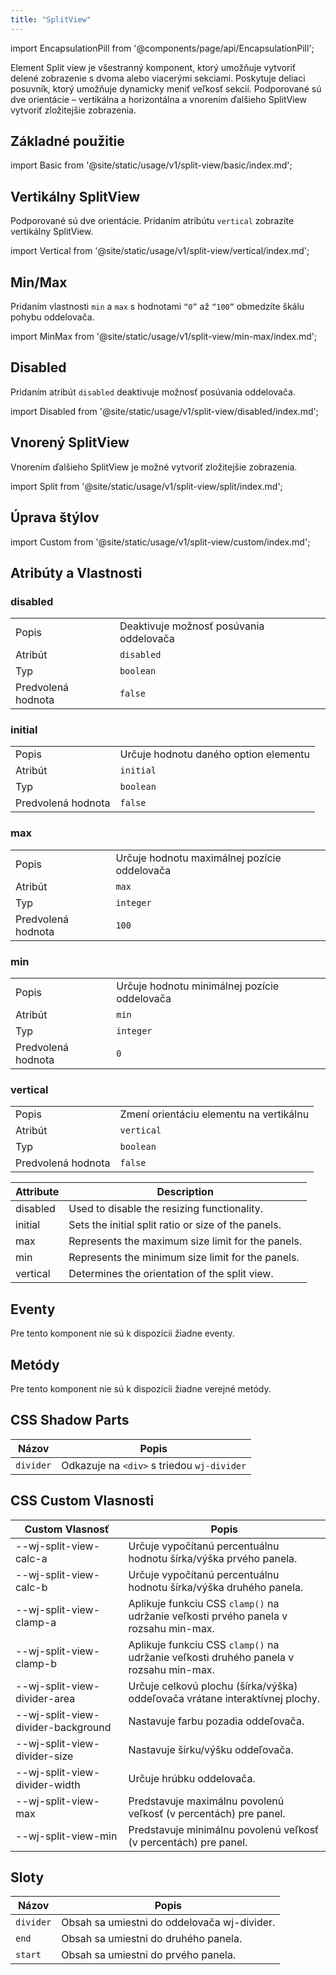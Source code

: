 ```yaml
---
title: "SplitView"
---
```



<head>
  <title>SplitView | jednotlivé voliteľné možnosti v rámci komponentu Select</title>
  <meta name="description" content="Element Option predstavuje jednotlivé voliteľné možnosti v rámci komponentu Select. Je obdobný štandardnému elementu HTML select a umožňuje používateľom vykonať jeden alebo viacero výberov na základe konfigurácie komponentu Select." />
</head>

import EncapsulationPill from '@components/page/api/EncapsulationPill';

<EncapsulationPill type="shadow" />

Element Split view je všestranný komponent, ktorý umožňuje vytvoriť delené zobrazenie s dvoma alebo viacerými sekciami. Poskytuje deliaci posuvník, ktorý umožňuje dynamicky meniť veľkosť sekcií. Podporované sú dve orientácie – vertikálna a horizontálna a vnorením ďalšieho SplitView vytvoriť zložitejšie zobrazenia.

## Základné použitie

import Basic from '@site/static/usage/v1/split-view/basic/index.md';

<div className="xlarge">
<Basic />
</div>

## Vertikálny SplitView

Podporované sú dve orientácie. Pridaním atribútu `vertical` zobrazíte vertikálny SplitView.

import Vertical from '@site/static/usage/v1/split-view/vertical/index.md';

<div className="xlarge">
<Vertical />
</div>

## Min/Max

Pridaním vlastnosti `min` a `max` s hodnotami `“0”` až `“100”` obmedzíte škálu pohybu oddelovača.

import MinMax from '@site/static/usage/v1/split-view/min-max/index.md';

<div className="xlarge">
<MinMax />
</div>

## Disabled

Pridaním atribút `disabled` deaktivuje možnosť posúvania oddelovača.

import Disabled from '@site/static/usage/v1/split-view/disabled/index.md';

<div className="xlarge">
<Disabled />
</div>

## Vnorený SplitView

Vnorením ďalšieho SplitView je možné vytvoriť zložitejšie zobrazenia.

import Split from '@site/static/usage/v1/split-view/split/index.md';

<div className="xlarge">
<Split />
</div>

## Úprava štýlov

import Custom from '@site/static/usage/v1/split-view/custom/index.md';

<div className="xlarge">
<Custom />
</div>

## Atribúty a Vlastnosti

### disabled

|  |  |
| --- | --- |
| Popis | Deaktivuje možnosť posúvania oddelovača |
| Atribút | `disabled` |
| Typ | `boolean` |
| Predvolená hodnota | `false` |

### initial

|  |  |
| --- | --- |
| Popis | Určuje hodnotu daného option elementu |
| Atribút | `initial` |
| Typ | `boolean` |
| Predvolená hodnota | `false` |

### max

|  |  |
| --- | --- |
| Popis | Určuje hodnotu maximálnej pozície oddelovača |
| Atribút | `max` |
| Typ | `integer` |
| Predvolená hodnota | `100` |

### min

|  |  |
| --- | --- |
| Popis | Určuje hodnotu minimálnej pozície oddelovača |
| Atribút | `min` |
| Typ | `integer` |
| Predvolená hodnota | `0` |

### vertical

|  |  |
| --- | --- |
| Popis | Zmení orientáciu elementu na vertikálnu |
| Atribút | `vertical` |
| Typ | `boolean` |
| Predvolená hodnota | `false` |


| Attribute | Description                                          |
|-----------|------------------------------------------------------|
| disabled  | Used to disable the resizing functionality.          |
| initial   | Sets the initial split ratio or size of the panels.  |
| max       | Represents the maximum size limit for the panels.    |
| min       | Represents the minimum size limit for the panels.    |
| vertical  | Determines the orientation of the split view.        |


## Eventy

Pre tento komponent nie sú k dispozícii žiadne eventy.

## Metódy

Pre tento komponent nie sú k dispozícii žiadne verejné metódy.

## CSS Shadow Parts

| Názov | Popis |
| --- | --- |
| `divider` | Odkazuje na `<div>` s triedou `wj-divider` |

## CSS Custom Vlasnosti

| Custom Vlasnosť                         | Popis                                                          |
|-----------------------------------------|----------------------------------------------------------------------|
| --wj-split-view-calc-a                  | Určuje vypočítanú percentuálnu hodnotu šírka/výška prvého panela.  |
| --wj-split-view-calc-b                  | Určuje vypočítanú percentuálnu hodnotu šírka/výška druhého panela. |
| --wj-split-view-clamp-a                 | Aplikuje funkciu CSS `clamp()` na udržanie veľkosti prvého panela v rozsahu min-max. |
| --wj-split-view-clamp-b                 | Aplikuje funkciu CSS `clamp()` na udržanie veľkosti druhého panela v rozsahu min-max. |
| --wj-split-view-divider-area            | Určuje celkovú plochu (šírka/výška) oddeľovača vrátane interaktívnej plochy. |
| --wj-split-view-divider-background      | Nastavuje farbu pozadia oddeľovača.                       |
| --wj-split-view-divider-size            | Nastavuje šírku/výšku oddeľovača.                        |
| --wj-split-view-divider-width           | Určuje hrúbku oddelovača.                              |
| --wj-split-view-max                     | Predstavuje maximálnu povolenú veľkosť (v percentách) pre panel.    |
| --wj-split-view-min                     | Predstavuje minimálnu povolenú veľkosť (v percentách) pre panel.    |


## Sloty

| Názov | Popis |
|-----------|--- |
| `divider`   | Obsah sa umiestni do oddelovača wj-divider. |
| `end`      | Obsah sa umiestni do druhého panela. |
| `start`     | Obsah sa umiestni do prvého panela. |
